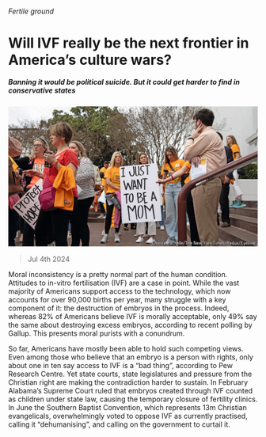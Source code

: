 ###### Fertile ground

# Will IVF really be the next frontier in America’s culture wars? 

##### Banning it would be political suicide. But it could get harder to find in conservative states 

![image](images/20240706_USP003.jpg) 

> Jul 4th 2024 

Moral inconsistency is a pretty normal part of the human condition. Attitudes to in-vitro fertilisation (IVF) are a case in point. While the vast majority of Americans support access to the technology, which now accounts for over 90,000 births per year, many struggle with a key component of it: the destruction of embryos in the process. Indeed, whereas 82% of Americans believe IVF is morally acceptable, only 49% say the same about destroying excess embryos, according to recent polling by Gallup. This presents moral purists with a conundrum.

So far, Americans have mostly been able to hold such competing views. Even among those who believe that an embryo is a person with rights, only about one in ten say access to IVF is a “bad thing”, according to Pew Research Centre. Yet state courts, state legislatures and pressure from the Christian right are making the contradiction harder to sustain. In February Alabama’s Supreme Court ruled that embryos created through IVF counted as children under state law, causing the temporary closure of fertility clinics. In June the Southern Baptist Convention, which represents 13m Christian evangelicals, overwhelmingly voted to oppose IVF as currently practised, calling it “dehumanising”, and calling on the government to curtail it. 

